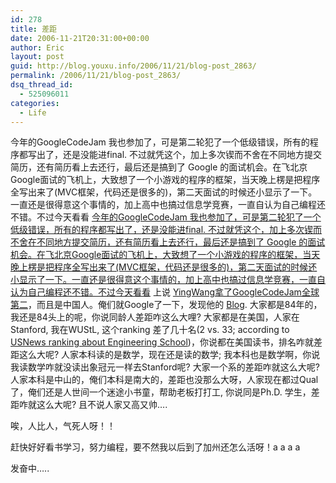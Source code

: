 ```yaml
---
id: 278
title: 差距
date: 2006-11-21T20:31:00+00:00
author: Eric
layout: post
guid: http://blog.youxu.info/2006/11/21/blog-post_2863/
permalink: /2006/11/21/blog-post_2863/
dsq_thread_id:
  - 525096011
categories:
  - Life
---
```

今年的GoogleCodeJam 我也参加了，可是第二轮犯了一个低级错误，所有的程序都写出了，还是没能进final. 不过就凭这个，加上多次锲而不舍在不同地方提交简历，还有简历看上去还行，最后还是搞到了 Google 的面试机会。在飞北京Google面试的飞机上，大致想了一个小游戏的程序的框架，当天晚上楞是把程序全写出来了(MVC框架，代码还是很多的)，第二天面试的时候还小显示了一下。一直还是很得意这个事情的，加上高中也搞过信息学竞赛，一直自认为自己编程还不错。不过今天看看 [今年的GoogleCodeJam 我也参加了，可是第二轮犯了一个低级错误，所有的程序都写出了，还是没能进final. 不过就凭这个，加上多次锲而不舍在不同地方提交简历，还有简历看上去还行，最后还是搞到了 Google 的面试机会。在飞北京Google面试的飞机上，大致想了一个小游戏的程序的框架，当天晚上楞是把程序全写出来了(MVC框架，代码还是很多的)，第二天面试的时候还小显示了一下。一直还是很得意这个事情的，加上高中也搞过信息学竞赛，一直自认为自己编程还不错。不过今天看看](http://googlechinablog.com/) 上说 [YingWang拿了GoogleCodeJam全球第二](http://googlechinablog.com/2006/11/google.html)，而且是中国人。俺们就Google了一下，发现他的 [Blog](http://yw1984.spaces.live.com/). 大家都是84年的，我还是84头上的呢，你说同龄人差距咋这么大哩? 大家都是在美国，人家在Stanford, 我在WUStL, 这个ranking 差了几十名(2 vs. 33; according to [USNews ranking about Engineering School](http://www.usnews.com/usnews/edu/grad/rankings/eng/brief/engrank_brief.php))，你说都在美国读书，排名咋就差距这么大呢? 人家本科读的是数学，现在还是读的数学; 我本科也是数学啊，你说我读数学咋就没读出象冠元一样去Stanford呢? 大家一个系的差距咋就这么大呢? 人家本科是中山的，俺们本科是南大的，差距也没那么大呀，人家现在都过Qual了，俺们还是人世间一个迷途小书童，帮助老板打打工, 你说同是Ph.D. 学生，差距咋就这么大呢? 且不说人家又高又帅&#8230;.
  
唉，人比人，气死人呀！！

赶快好好看书学习，努力编程，要不然我以后到了加州还怎么活呀！a a a a
  
发奋中&#8230;..